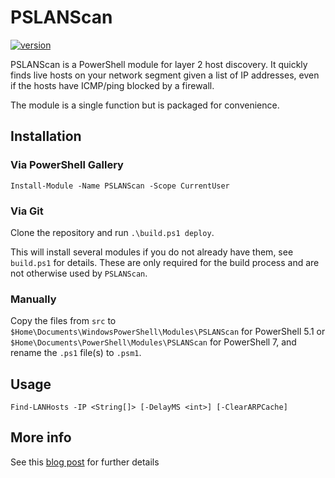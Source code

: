 # PSLANScan

[![version](https://img.shields.io/badge/version-1.0.1-blue.svg)](https://semver.org)

PSLANScan is a PowerShell module for layer 2 host discovery. It quickly finds live hosts on your network segment given a list of IP addresses, even if the hosts have ICMP/ping blocked by a firewall. 

The module is a single function but is packaged for convenience. 

## Installation


### Via PowerShell Gallery

`Install-Module -Name PSLANScan -Scope CurrentUser`


### Via Git

Clone the repository and run `.\build.ps1 deploy`.

This will install several modules if you do not already have them, see `build.ps1` for details. These are only required for the build process and are not otherwise used by `PSLANScan`.


### Manually

Copy the files from `src` to `$Home\Documents\WindowsPowerShell\Modules\PSLANScan` for PowerShell 5.1 or `$Home\Documents\PowerShell\Modules\PSLANScan` for PowerShell 7, and rename the `.ps1` file(s) to `.psm1`. 

## Usage

`Find-LANHosts -IP <String[]> [-DelayMS <int>] [-ClearARPCache]`

## More info

See this [blog post](https://xkln.net/blog/layer-2-host-discovery-with-powershell-in-under-a-second/) for further details